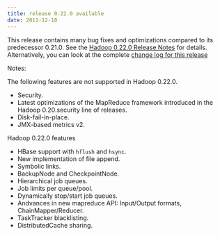 ```yaml
---
title: release 0.22.0 available
date: 2011-12-10
---
```

<!---
  Licensed under the Apache License, Version 2.0 (the "License");
  you may not use this file except in compliance with the License.
  You may obtain a copy of the License at

   https://www.apache.org/licenses/LICENSE-2.0

  Unless required by applicable law or agreed to in writing, software
  distributed under the License is distributed on an "AS IS" BASIS,
  WITHOUT WARRANTIES OR CONDITIONS OF ANY KIND, either express or implied.
  See the License for the specific language governing permissions and
  limitations under the License. See accompanying LICENSE file.
-->

This release contains many bug fixes and optimizations compared to its
predecessor 0.21.0. See the [Hadoop 0.22.0 Release
Notes](https://hadoop.apache.org/docs/r0.22.0/releasenotes.html) for
details. Alternatively, you can look at the complete [change log for
this release](https://hadoop.apache.org/docs/r0.22.0/changes.html)

Notes:

The following features are not supported in Hadoop 0.22.0.

-   Security.
-   Latest optimizations of the MapReduce framework introduced in the
Hadoop 0.20.security line of releases.
-   Disk-fail-in-place.
-   JMX-based metrics v2.

Hadoop 0.22.0 features

-   HBase support with `hflush` and `hsync`.
-   New implementation of file append.
-   Symbolic links.
-   BackupNode and CheckpointNode.
-   Hierarchical job queues.
-   Job limits per queue/pool.
-   Dynamically stop/start job queues.
-   Andvances in new mapreduce API: Input/Output formats,
ChainMapper/Reducer.
-   TaskTracker blacklisting.
-   DistributedCache sharing.


